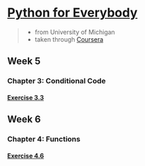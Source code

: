# [Python for Everybody](https://www.py4e.com/)
> - from University of Michigan  
> - taken through [Coursera](https://www.coursera.org/programs/vts-learning-program-nvi2e/learn/python?specialization=python)

## Week 5

### Chapter 3: Conditional Code

#### [Exercise 3.3](Python-Programs/3-3-PYFE.py)

## Week 6

### Chapter 4: Functions

#### [Exercise 4.6](Python-Programs/4-6-PYFE.py)
